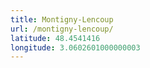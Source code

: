```yaml
---
title: Montigny-Lencoup
url: /montigny-lencoup/
latitude: 48.4541416
longitude: 3.0602601000000003
---
```

